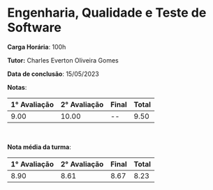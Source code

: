 # Engenharia, Qualidade e Teste de Software

**Carga Horária**: 100h

**Tutor:** Charles Everton Oliveira Gomes

**Data de conclusão**: 15/05/2023

**Notas**:

| 1° Avaliação | 2° Avaliação | Final | Total |
| ------------ | ------------ | :---- | ----- |
| 9.00         | 10.00        | --    | 9.50  |

<br>

**Nota média da turma**:

| 1° Avaliação | 2° Avaliação | Final | Total |
| ------------ | ------------ | :---- | ----- |
| 8.90         | 8.61         | 8.67  | 8.23  |
